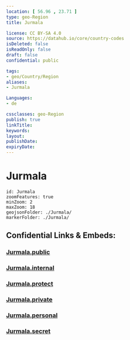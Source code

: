 ```yaml
---
location: [ 56.96 , 23.71 ] 
type: geo-Region
title: Jurmala

license: CC BY-SA 4.0
source: https://datahub.io/core/country-codes
isDeleted: false
isReadOnly: false
draft: false
confidential: public

tags:
- geo/Country/Region
aliases:
- Jurmala

Languages:
- de

cssclasses: geo-Region
publish: true
linkTitle: 
keywords: 
layout: 
publishDate: 
expiryDate: 
---
```


# Jurmala

```leaflet
id: Jurmala
zoomFeatures: true 
minZoom: 2 
maxZoom: 18
geojsonFolder: ./Jurmala/
markerFolder: ./Jurmala/
```


## Confidential Links & Embeds: 

### [Jurmala.public](/_public/\Earth\Continent\Europe\Europe~North\Latvia\CountiesJurmala.public.md) 

### [Jurmala.internal](/_internal/\Earth\Continent\Europe\Europe~North\Latvia\CountiesJurmala.internal.md) 

### [Jurmala.protect](/_protect/\Earth\Continent\Europe\Europe~North\Latvia\CountiesJurmala.protect.md) 

### [Jurmala.private](/_private/\Earth\Continent\Europe\Europe~North\Latvia\CountiesJurmala.private.md) 

### [Jurmala.personal](/_personal/\Earth\Continent\Europe\Europe~North\Latvia\CountiesJurmala.personal.md) 

### [Jurmala.secret](/_secret/\Earth\Continent\Europe\Europe~North\Latvia\CountiesJurmala.secret.md)

